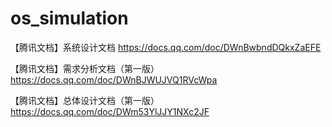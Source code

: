 # os_simulation
【腾讯文档】系统设计文档 https://docs.qq.com/doc/DWnBwbndDQkxZaEFE

【腾讯文档】需求分析文档（第一版）https://docs.qq.com/doc/DWnBJWUJVQ1RVcWpa

【腾讯文档】总体设计文档（第一版）https://docs.qq.com/doc/DWm53YlJJY1NXc2JF
